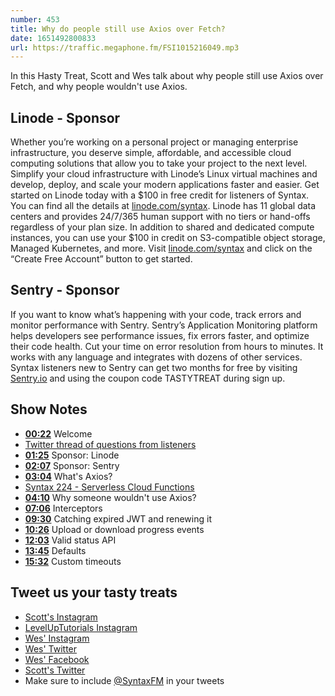 ```yaml
---
number: 453
title: Why do people still use Axios over Fetch?
date: 1651492800833
url: https://traffic.megaphone.fm/FSI1015216049.mp3
---
```


In this Hasty Treat, Scott and Wes talk about why people still use Axios over Fetch, and why people wouldn't use Axios.

## Linode - Sponsor

Whether you’re working on a personal project or managing enterprise infrastructure, you deserve simple, affordable, and accessible cloud computing solutions that allow you to take your project to the next level. Simplify your cloud infrastructure with Linode’s Linux virtual machines and develop, deploy, and scale your modern applications faster and easier. Get started on Linode today with a $100 in free credit for listeners of Syntax. You can find all the details at [linode.com/syntax](https://linode.com/syntax). Linode has 11 global data centers and provides 24/7/365 human support with no tiers or hand-offs regardless of your plan size. In addition to shared and dedicated compute instances, you can use your $100 in credit on S3-compatible object storage, Managed Kubernetes, and more. Visit [linode.com/syntax](https://linode.com/syntax) and click on the “Create Free Account” button to get started.

## Sentry - Sponsor

If you want to know what’s happening with your code, track errors and monitor performance with Sentry. Sentry’s Application Monitoring platform helps developers see performance issues, fix errors faster, and optimize their code health. Cut your time on error resolution from hours to minutes. It works with any language and integrates with dozens of other services. Syntax listeners new to Sentry can get two months for  free by visiting [Sentry.io](https://sentry.io) and using the coupon code TASTYTREAT during sign up.

## Show Notes

* **[00:22](#t=00:22)** Welcome
* [Twitter thread of questions from listeners](https://twitter.com/wesbos/status/1501221052743041025)
* **[01:25](#t=01:25)** Sponsor: Linode
* **[02:07](#t=02:07)** Sponsor: Sentry
* **[03:04](#t=03:04)** What's Axios?
* [Syntax 224 - Serverless Cloud Functions](https://syntax.fm/show/224/serverless-cloud-functions-part-1)
* **[04:10](#t=04:10)** Why someone wouldn't use Axios?
* **[07:06](#t=07:06)** Interceptors
* **[09:30](#t=09:30)** Catching expired JWT and renewing it
* **[10:26](#t=10:26)** Upload or download progress events
* **[12:03](#t=12:03)** Valid status API
* **[13:45](#t=13:45)** Defaults
* **[15:32](#t=15:32)** Custom timeouts

## Tweet us your tasty treats

* [Scott's Instagram](https://www.instagram.com/stolinski/)
* [LevelUpTutorials Instagram](https://www.instagram.com/LevelUpTutorials/)
* [Wes' Instagram](https://www.instagram.com/wesbos/)
* [Wes' Twitter](https://twitter.com/wesbos)
* [Wes' Facebook](https://www.facebook.com/wesbos.developer)
* [Scott's Twitter](https://twitter.com/stolinski)
* Make sure to include [@SyntaxFM](https://twitter.com/SyntaxFM) in your tweets
